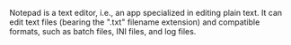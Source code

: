 Notepad is a text editor, i.e., an app specialized in editing plain text. It can edit text files (bearing the ".txt" filename extension) and compatible formats, such as batch files, INI files, and log files.
